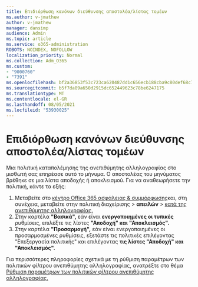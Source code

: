 ```yaml
---
title: Επιδιόρθωση κανόνων διεύθυνσης αποστολέα/λίστας τομέων
ms.author: v-jmathew
author: v-jmathew
manager: dansimp
audience: Admin
ms.topic: article
ms.service: o365-administration
ROBOTS: NOINDEX, NOFOLLOW
localization_priority: Normal
ms.collection: Adm_O365
ms.custom:
- "9000760"
- "7391"
ms.openlocfilehash: bf2a36853f53c723ca620487dd1c656ecb188cba9c80def68c793e3d5fbf5f87
ms.sourcegitcommit: b5f7da89a650d2915dc652449623c78be6247175
ms.translationtype: MT
ms.contentlocale: el-GR
ms.lasthandoff: 08/05/2021
ms.locfileid: "53930025"
---
```

# <a name="fix-sender-addressdomain-list-rules"></a>Επιδιόρθωση κανόνων διεύθυνσης αποστολέα/λίστας τομέων

Μια πολιτική καταπολέμησης της ανεπιθύμητης αλληλογραφίας στο μισθωτή σας επηρέασε αυτό το μήνυμα. Ο αποστολέας του μηνύματος βρέθηκε σε μια λίστα αποδοχής ή αποκλεισμού. Για να αναθεωρήσετε την πολιτική, κάντε τα εξής:

1. Μεταβείτε στο [κέντρο Office 365 ασφάλειας & συμμόρφωσης](https://go.microsoft.com/fwlink/p/?linkid=2077143)και, στη συνέχεια, μεταβείτε στην πολιτική διαχείρισης   >  **απειλών**  >  [κατά της ανεπιθύμητης αλληλογραφίας.](https://go.microsoft.com/fwlink/?linkid=2101518)
2. Στην καρτέλα **"Βασικά",** εάν είναι **ενεργοποιημένες οι τυπικές** ρυθμίσεις, επιλέξτε τις λίστες **"Αποδοχή" και** **"Αποκλεισμός".**
3. Στην καρτέλα **"Προσαρμογή",** εάν είναι ενεργοποιημένες οι  προσαρμοσμένες ρυθμίσεις, εξετάστε τις πολιτικές επιλέγοντας "Επεξεργασία πολιτικής" και επιλέγοντας **τις λίστες "Αποδοχή" και** **"Αποκλεισμός".** 

Για περισσότερες πληροφορίες σχετικά με τη ρύθμιση παραμέτρων των πολιτικών φίλτρου ανεπιθύμητης αλληλογραφίας, ανατρέξτε στο θέμα [Ρύθμιση παραμέτρων των πολιτικών φίλτρου ανεπιθύμητης αλληλογραφίας.](https://go.microsoft.com/fwlink/?linkid=2101431)
